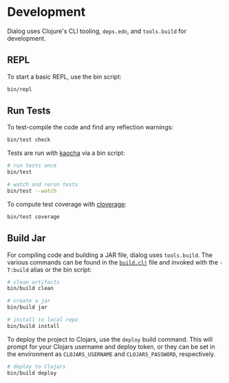 Development
===========

Dialog uses Clojure's CLI tooling, `deps.edn`, and `tools.build` for development.


## REPL

To start a basic REPL, use the bin script:

```bash
bin/repl
```


## Run Tests

To test-compile the code and find any reflection warnings:

```bash
bin/test check
```

Tests are run with [kaocha](https://github.com/lambdaisland/kaocha) via a bin script:

```bash
# run tests once
bin/test

# watch and rerun tests
bin/test --watch
```

To compute test coverage with [cloverage](https://github.com/cloverage/cloverage):

```bash
bin/test coverage
```


## Build Jar

For compiling code and building a JAR file, dialog uses `tools.build`. The
various commands can be found in the [`build.clj`](../build.clj) file and
invoked with the `-T:build` alias or the bin script:

```bash
# clean artifacts
bin/build clean

# create a jar
bin/build jar

# install to local repo
bin/build install
```

To deploy the project to Clojars, use the `deploy` build command. This will
prompt for your Clojars username and deploy token, or they can be set in the
environment as `CLOJARS_USERNAME` and `CLOJARS_PASSWORD`, respectively.

```bash
# deploy to Clojars
bin/build deploy
```
